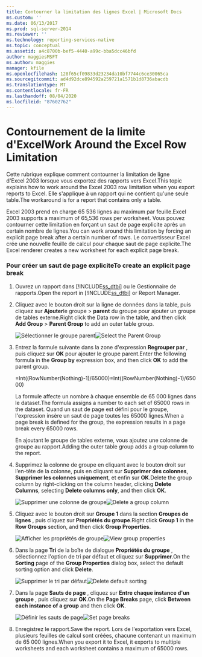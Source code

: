 ```yaml
---
title: Contourner la limitation des lignes Excel | Microsoft Docs
ms.custom: ''
ms.date: 06/13/2017
ms.prod: sql-server-2014
ms.reviewer: ''
ms.technology: reporting-services-native
ms.topic: conceptual
ms.assetid: a4c8700b-bef5-4440-a99c-bba5dcc46bfd
author: maggiesMSFT
ms.author: maggies
manager: kfile
ms.openlocfilehash: 128f65cf09833d23234da10bf7744c6ce30065ca
ms.sourcegitcommit: ad4d92dce894592a259721a1571b1d8736abacdb
ms.translationtype: MT
ms.contentlocale: fr-FR
ms.lasthandoff: 08/04/2020
ms.locfileid: "87602762"
---
```

# <a name="work-around-the-excel-row-limitation"></a><span data-ttu-id="ce1fb-102">Contournement de la limite d'Excel</span><span class="sxs-lookup"><span data-stu-id="ce1fb-102">Work Around the Excel Row Limitation</span></span>
  <span data-ttu-id="ce1fb-103">Cette rubrique explique comment contourner la limitation de ligne d'Excel 2003 lorsque vous exportez des rapports vers Excel.</span><span class="sxs-lookup"><span data-stu-id="ce1fb-103">This topic explains how to work around the Excel 2003 row limitation when you export reports to Excel.</span></span> <span data-ttu-id="ce1fb-104">Elle s'applique à un rapport qui ne contient qu'une seule table.</span><span class="sxs-lookup"><span data-stu-id="ce1fb-104">The workaround is for a report that contains only a table.</span></span>  
  
 <span data-ttu-id="ce1fb-105">Excel 2003 prend en charge 65 536 lignes au maximum par feuille.</span><span class="sxs-lookup"><span data-stu-id="ce1fb-105">Excel 2003 supports a maximum of 65,536 rows per worksheet.</span></span> <span data-ttu-id="ce1fb-106">Vous pouvez contourner cette limitation en forçant un saut de page explicite après un certain nombre de lignes.</span><span class="sxs-lookup"><span data-stu-id="ce1fb-106">You can work around this limitation by forcing an explicit page break after a certain number of rows.</span></span> <span data-ttu-id="ce1fb-107">Le convertisseur Excel crée une nouvelle feuille de calcul pour chaque saut de page explicite.</span><span class="sxs-lookup"><span data-stu-id="ce1fb-107">The Excel renderer creates a new worksheet for each explicit page break.</span></span>  
  
### <a name="to-create-an-explicit-page-break"></a><span data-ttu-id="ce1fb-108">Pour créer un saut de page explicite</span><span class="sxs-lookup"><span data-stu-id="ce1fb-108">To create an explicit page break</span></span>  
  
1.  <span data-ttu-id="ce1fb-109">Ouvrez un rapport dans [!INCLUDE[ss_dtbi](../../includes/ss-dtbi-md.md)] ou le Gestionnaire de rapports.</span><span class="sxs-lookup"><span data-stu-id="ce1fb-109">Open the report in [!INCLUDE[ss_dtbi](../../includes/ss-dtbi-md.md)] or Report Manager.</span></span>  
  
2.  <span data-ttu-id="ce1fb-110">Cliquez avec le bouton droit sur la ligne de données dans la table, puis cliquez sur **Ajouter**le groupe  >  **parent** du groupe pour ajouter un groupe de tables externe.</span><span class="sxs-lookup"><span data-stu-id="ce1fb-110">Right click the Data row in the table, and then click **Add Group** > **Parent Group** to add an outer table group.</span></span>  
  
     <span data-ttu-id="ce1fb-111">![Sélectionner le groupe parent](../media/datarow-selectparentgroup.png "Sélectionner le groupe parent")</span><span class="sxs-lookup"><span data-stu-id="ce1fb-111">![Select the Parent Group](../media/datarow-selectparentgroup.png "Select the Parent Group")</span></span>  
  
3.  <span data-ttu-id="ce1fb-112">Entrez la formule suivante dans la zone d'expression **Regrouper par** , puis cliquez sur **OK** pour ajouter le groupe parent.</span><span class="sxs-lookup"><span data-stu-id="ce1fb-112">Enter the following formula in the **Group by** expression box, and then click **OK** to add the parent group.</span></span>  
  
     <span data-ttu-id="ce1fb-113">=Int((RowNumber(Nothing)-1)/65000)</span><span class="sxs-lookup"><span data-stu-id="ce1fb-113">=Int((RowNumber(Nothing)-1)/65000)</span></span>  
  
     <span data-ttu-id="ce1fb-114">La formule affecte un nombre à chaque ensemble de 65 000 lignes dans le dataset.</span><span class="sxs-lookup"><span data-stu-id="ce1fb-114">The formula assigns a number to each set of 65000 rows in the dataset.</span></span> <span data-ttu-id="ce1fb-115">Quand un saut de page est défini pour le groupe, l'expression insère un saut de page toutes les 65000 lignes.</span><span class="sxs-lookup"><span data-stu-id="ce1fb-115">When a page break is defined for the group, the expression results in a page break every 65000 rows.</span></span>  
  
     <span data-ttu-id="ce1fb-116">En ajoutant le groupe de tables externe, vous ajoutez une colonne de groupe au rapport.</span><span class="sxs-lookup"><span data-stu-id="ce1fb-116">Adding the outer table group adds a group column to the report.</span></span>  
  
4.  <span data-ttu-id="ce1fb-117">Supprimez la colonne de groupe en cliquant avec le bouton droit sur l’en-tête de la colonne, puis en cliquant sur **Supprimer des colonnes**, **Supprimer les colonnes uniquement**, et enfin sur **OK**.</span><span class="sxs-lookup"><span data-stu-id="ce1fb-117">Delete the group column by right-clicking on the column header, clicking **Delete Columns**, selecting **Delete columns only**, and then click **OK**.</span></span>  
  
     <span data-ttu-id="ce1fb-118">![Supprimer une colonne de groupe](../media/groupcolumn-delete-updated.png "Supprimer une colonne de groupe")</span><span class="sxs-lookup"><span data-stu-id="ce1fb-118">![Delete a group column](../media/groupcolumn-delete-updated.png "Delete a group column")</span></span>  
  
5.  <span data-ttu-id="ce1fb-119">Cliquez avec le bouton droit sur **Groupe 1** dans la section **Groupes de lignes** , puis cliquez sur **Propriétés du groupe**.</span><span class="sxs-lookup"><span data-stu-id="ce1fb-119">Right click **Group 1** in the **Row Groups** section, and then click **Group Properties**.</span></span>  
  
     <span data-ttu-id="ce1fb-120">![Afficher les propriétés de groupe](../media/groupproperties-updated.png "Afficher les propriétés de groupe")</span><span class="sxs-lookup"><span data-stu-id="ce1fb-120">![View group properties](../media/groupproperties-updated.png "View group properties")</span></span>  
  
6.  <span data-ttu-id="ce1fb-121">Dans la page **Tri** de la boîte de dialogue **Propriétés du groupe** , sélectionnez l'option de tri par défaut et cliquez sur **Supprimer**.</span><span class="sxs-lookup"><span data-stu-id="ce1fb-121">On the **Sorting** page of the **Group Properties** dialog box, select the default sorting option and click **Delete**.</span></span>  
  
     <span data-ttu-id="ce1fb-122">![Supprimer le tri par défaut](../media/groupproperties-sorting-updated.png "Supprimer le tri par défaut")</span><span class="sxs-lookup"><span data-stu-id="ce1fb-122">![Delete default sorting](../media/groupproperties-sorting-updated.png "Delete default sorting")</span></span>  
  
7.  <span data-ttu-id="ce1fb-123">Dans la page **Sauts de page** , cliquez sur **Entre chaque instance d'un groupe** , puis cliquez sur **OK**.</span><span class="sxs-lookup"><span data-stu-id="ce1fb-123">On the **Page Breaks** page, click **Between each instance of a group** and then click **OK**.</span></span>  
  
     <span data-ttu-id="ce1fb-124">![Définir les sauts de page](../media/groupproperties-pagebreaks-updated.png "Définir les sauts de page")</span><span class="sxs-lookup"><span data-stu-id="ce1fb-124">![Set page breaks](../media/groupproperties-pagebreaks-updated.png "Set page breaks")</span></span>  
  
8.  <span data-ttu-id="ce1fb-125">Enregistrez le rapport.</span><span class="sxs-lookup"><span data-stu-id="ce1fb-125">Save the report.</span></span> <span data-ttu-id="ce1fb-126">Lors de l'exportation vers Excel, plusieurs feuilles de calcul sont créées, chacune contenant un maximum de 65 000 lignes.</span><span class="sxs-lookup"><span data-stu-id="ce1fb-126">When you export it to Excel, it exports to multiple worksheets and each worksheet contains a maximum of 65000 rows.</span></span>  
  
  
